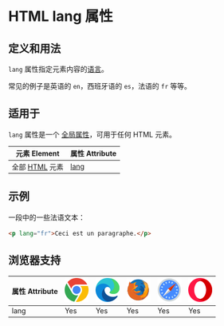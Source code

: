 HTML lang 属性
===

## 定义和用法

`lang` 属性指定元素内容的[语言](../reference/language_codes.md)。

常见的例子是英语的 `en`，西班牙语的 `es`，法语的 `fr` 等等。

## 适用于

`lang` 属性是一个 [全局属性](../reference/standardattributes.md)，可用于任何 HTML 元素。

| 元素 Element | 属性 Attribute |
| ----- | ----- |
| 全部 [HTML](../tags/README.md) 元素 | [lang](att_global_lang.asp) |

## 示例

一段中的一些法语文本：

```html idoc:preview:iframe
<p lang="fr">Ceci est un paragraphe.</p>
```

## 浏览器支持

| 属性 Attribute | ![chrome][1] | ![edge][2] | ![firefox][3] | ![safari][4] | ![opera][5] |
| ------- | --- | --- | --- | --- | --- |
| lang      | Yes | Yes | Yes | Yes | Yes |

[1]: ../assets/chrome.svg
[2]: ../assets/edge.svg
[3]: ../assets/firefox.svg
[4]: ../assets/safari.svg
[5]: ../assets/opera.svg